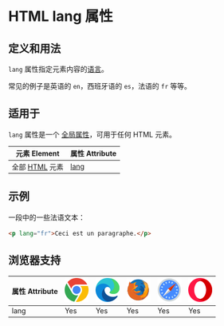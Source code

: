 HTML lang 属性
===

## 定义和用法

`lang` 属性指定元素内容的[语言](../reference/language_codes.md)。

常见的例子是英语的 `en`，西班牙语的 `es`，法语的 `fr` 等等。

## 适用于

`lang` 属性是一个 [全局属性](../reference/standardattributes.md)，可用于任何 HTML 元素。

| 元素 Element | 属性 Attribute |
| ----- | ----- |
| 全部 [HTML](../tags/README.md) 元素 | [lang](att_global_lang.asp) |

## 示例

一段中的一些法语文本：

```html idoc:preview:iframe
<p lang="fr">Ceci est un paragraphe.</p>
```

## 浏览器支持

| 属性 Attribute | ![chrome][1] | ![edge][2] | ![firefox][3] | ![safari][4] | ![opera][5] |
| ------- | --- | --- | --- | --- | --- |
| lang      | Yes | Yes | Yes | Yes | Yes |

[1]: ../assets/chrome.svg
[2]: ../assets/edge.svg
[3]: ../assets/firefox.svg
[4]: ../assets/safari.svg
[5]: ../assets/opera.svg